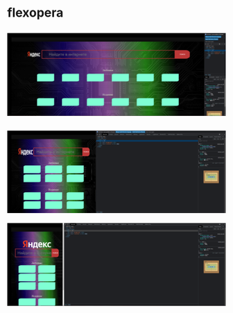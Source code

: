# flexopera

![alt text](./screenshots/1.png)
--------------------------------
![alt text](./screenshots/2.png)
--------------------------------
![alt text](./screenshots/3.png)
